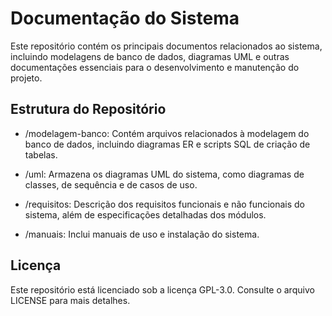 # Documentação do Sistema

Este repositório contém os principais documentos relacionados ao sistema, incluindo modelagens de banco de dados, diagramas UML e outras documentações essenciais para o desenvolvimento e manutenção do projeto.

## Estrutura do Repositório

* /modelagem-banco: Contém arquivos relacionados à modelagem do banco de dados, incluindo diagramas ER e scripts SQL de criação de tabelas.

* /uml: Armazena os diagramas UML do sistema, como diagramas de classes, de sequência e de casos de uso.

* /requisitos: Descrição dos requisitos funcionais e não funcionais do sistema, além de especificações detalhadas dos módulos.

* /manuais: Inclui manuais de uso e instalação do sistema.

## Licença

Este repositório está licenciado sob a licença GPL-3.0. Consulte o arquivo LICENSE para mais detalhes.
